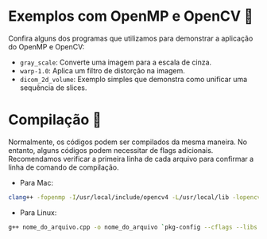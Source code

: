 # Exemplos com OpenMP e OpenCV :file_folder:

Confira alguns dos programas que utilizamos para demonstrar a aplicação do OpenMP e OpenCV:

- `gray_scale`: Converte uma imagem para a escala de cinza.
- `warp-1.0`: Aplica um filtro de distorção na imagem.
- `dicom_2d_volume`: Exemplo simples que demonstra como unificar uma sequência de slices.

# Compilação :hammer:

Normalmente, os códigos podem ser compilados da mesma maneira. No entanto, alguns códigos podem necessitar de flags adicionais. Recomendamos verificar a primeira linha de cada arquivo para confirmar a linha de comando de compilação.

- Para Mac: 
```bash
clang++ -fopenmp -I/usr/local/include/opencv4 -L/usr/local/lib -lopencv_core -lopencv_highgui -lopencv_imgproc -lopencv_videoio -lopencv_imgcodecs nome_do_arquivo.cpp -o bin/nome_do_arquivo
```
- Para Linux: 
```bash
g++ nome_do_arquivo.cpp -o nome_do_arquivo `pkg-config --cflags --libs opencv`
```